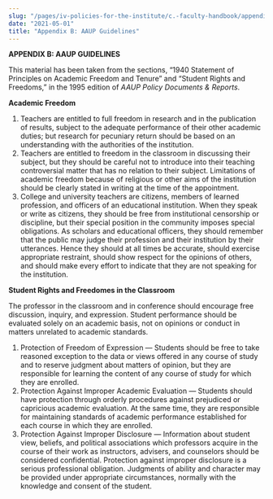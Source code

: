 ```yaml
---
slug: "/pages/iv-policies-for-the-institute/c.-faculty-handbook/appendix-b-aaup-guidelines"
date: "2021-05-01"
title: "Appendix B: AAUP Guidelines"
---
```


**APPENDIX B: AAUP GUIDELINES**

This material has been taken from the sections, “1940 Statement of Principles on Academic Freedom and Tenure” and “Student Rights and Freedoms,” in the 1995 edition of _AAUP Policy Documents & Reports_.

**Academic Freedom**

1.  Teachers are entitled to full freedom in research and in the publication of results, subject to the adequate performance of their other academic duties; but research for pecuniary return should be based on an understanding with the authorities of the institution.
2.  Teachers are entitled to freedom in the classroom in discussing their subject, but they should be careful not to introduce into their teaching controversial matter that has no relation to their subject. Limitations of academic freedom because of religious or other aims of the institution should be clearly stated in writing at the time of the appointment.
3.  College and university teachers are citizens, members of learned profession, and officers of an educational institution. When they speak or write as citizens, they should be free from institutional censorship or discipline, but their special position in the community imposes special obligations. As scholars and educational officers, they should remember that the public may judge their profession and their institution by their utterances. Hence they should at all times be accurate, should exercise appropriate restraint, should show respect for the opinions of others, and should make every effort to indicate that they are not speaking for the institution.

**Student Rights and Freedomes in the Classroom**

The professor in the classroom and in conference should encourage free discussion, inquiry, and expression. Student performance should be evaluated solely on an academic basis, not on opinions or conduct in matters unrelated to academic standards.

1.  Protection of Freedom of Expression — Students should be free to take reasoned exception to the data or views offered in any course of study and to reserve judgment about matters of opinion, but they are responsible for learning the content of any course of study for which they are enrolled.
2.  Protection Against Improper Academic Evaluation — Students should have protection through orderly procedures against prejudiced or capricious academic evaluation. At the same time, they are responsible for maintaining standards of academic performance established for each course in which they are enrolled.
3.  Protection Against Improper Disclosure — Information about student view, beliefs, and political associations which professors acquire in the course of their work as instructors, advisers, and counselors should be considered confidential. Protection against improper disclosure is a serious professional obligation. Judgments of ability and character may be provided under appropriate circumstances, normally with the knowledge and consent of the student.
